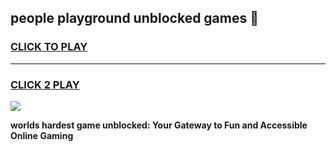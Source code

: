 
## people playground unblocked games 👋
<h3>
<a href="https://premium.freeplayer.one?title=people_playground_unblocked_games&ref=13F">CLICK TO PLAY</a></h3>
<hr>

<h3>
<a href="https://premium.freeplayer.one?title=people_playground_unblocked_games&ref=13F">CLICK 2 PLAY</a>
  
</h3>

<a href="https://premium.freeplayer.one?title=people_playground_unblocked_games&ref=12F/"><img src="https://clearcache.store/games.png"></a>


**worlds hardest game unblocked: Your Gateway to Fun and Accessible Online Gaming**

